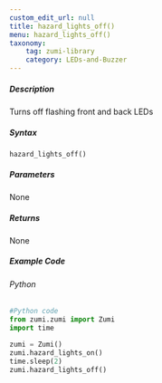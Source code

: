 ```yaml
---
custom_edit_url: null
title: hazard_lights_off()
menu: hazard_lights_off()
taxonomy:
    tag: zumi-library
    category: LEDs-and-Buzzer
---
```


##### Description
Turns off flashing front and back LEDs

##### Syntax
```hazard_lights_off()```<br />

##### Parameters
None

##### Returns
None

##### Example Code
###### Python
```python
#Python code
from zumi.zumi import Zumi 
import time

zumi = Zumi()
zumi.hazard_lights_on()
time.sleep(2)
zumi.hazard_lights_off()
```